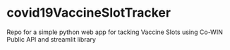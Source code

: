 # covid19VaccineSlotTracker
Repo for a simple python web app for tacking Vaccine Slots using Co-WIN Public API and streamlit library
